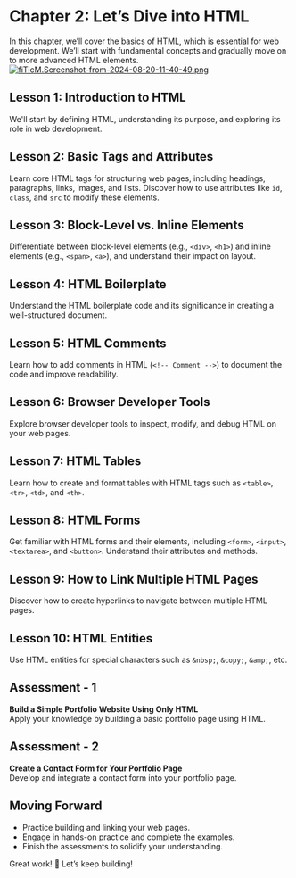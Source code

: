 # **Chapter 2: Let’s Dive into HTML**

In this chapter, we’ll cover the basics of HTML, which is essential for web development. We’ll start with fundamental concepts and gradually move on to more advanced HTML elements.
[![fiTicM.Screenshot-from-2024-08-20-11-40-49.png](https://i.im.ge/2024/08/20/fiTicM.Screenshot-from-2024-08-20-11-40-49.png)](https://im.ge/i/Screenshot-from-2024-08-20-11-40-49.fiTicM)
## **Lesson 1: Introduction to HTML**

We'll start by defining HTML, understanding its purpose, and exploring its role in web development.

## **Lesson 2: Basic Tags and Attributes**

Learn core HTML tags for structuring web pages, including headings, paragraphs, links, images, and lists. Discover how to use attributes like `id`, `class`, and `src` to modify these elements.

## **Lesson 3: Block-Level vs. Inline Elements**

Differentiate between block-level elements (e.g., `<div>`, `<h1>`) and inline elements (e.g., `<span>`, `<a>`), and understand their impact on layout.

## **Lesson 4: HTML Boilerplate**

Understand the HTML boilerplate code and its significance in creating a well-structured document.

## **Lesson 5: HTML Comments**

Learn how to add comments in HTML (`<!-- Comment -->`) to document the code and improve readability.

## **Lesson 6: Browser Developer Tools**

Explore browser developer tools to inspect, modify, and debug HTML on your web pages.

## **Lesson 7: HTML Tables**

Learn how to create and format tables with HTML tags such as `<table>`, `<tr>`, `<td>`, and `<th>`.

## **Lesson 8: HTML Forms**

Get familiar with HTML forms and their elements, including `<form>`, `<input>`, `<textarea>`, and `<button>`. Understand their attributes and methods.

## **Lesson 9: How to Link Multiple HTML Pages**

Discover how to create hyperlinks to navigate between multiple HTML pages.

## **Lesson 10: HTML Entities**

Use HTML entities for special characters such as `&nbsp;`, `&copy;`, `&amp;`, etc.

## **Assessment - 1**

**Build a Simple Portfolio Website Using Only HTML**  
Apply your knowledge by building a basic portfolio page using HTML.

## **Assessment - 2**

**Create a Contact Form for Your Portfolio Page**  
Develop and integrate a contact form into your portfolio page.

## **Moving Forward**

- Practice building and linking your web pages.
- Engage in hands-on practice and complete the examples.
- Finish the assessments to solidify your understanding.

Great work! 🚀 Let’s keep building!

<!--stackedit_data:
eyJoaXN0b3J5IjpbMTMwNjkwMjQyNiwtMTMwNDYxNzc3XX0=
-->
